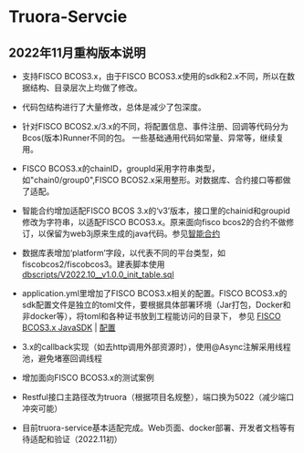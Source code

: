 # Truora-Servcie

## 2022年11月重构版本说明

* 支持FISCO BCOS3.x，由于FISCO BCOS3.x使用的sdk和2.x不同，所以在数据结构、目录层次上均做了修改。

* 代码包结构进行了大量修改，总体是减少了包深度。

* 针对FISCO BCOS2.x/3.x的不同，将配置信息、事件注册、回调等代码分为Bcos(版本)Runner不同的包。
一些基础通用代码如常量、异常等，继续复用。

* FISCO BCOS3.x的chainID，groupId采用字符串类型，如"chain0/group0",FISCO BCOS2.x采用整形。对数据库、合约接口等都做了适配。
 
* 智能合约增加适配FISCO BCOS 3.x的‘v3’版本，接口里的chainid和groupid修改为字符串，以适配FISCO BCOS3.x。原来面向fisco bcos2的合约不做修订，以保留为web3j原来生成的java代码。参见[智能合约](/contracts/1.0/sol-0.6/oracle)
 
* 数据库表增加‘platform’字段，以代表不同的平台类型，如fiscobcos2/fiscobcos3。建表脚本使用 [dbscripts/V2022.10__v1.0.0_init_table.sql](dbscripts/V2022.10__v1.0.0_init_table.sql)

* application.yml里增加了FISCO BCOS3.x相关的配置。FISCO BCOS3.x的sdk配置文件是独立的toml文件，要根据具体部署环境（Jar打包，Docker和非docker等），将toml和各种证书放到工程能访问的目录下，
参见 [FISCO BCOS3.x JavaSDK](https://fisco-bcos-documentation.readthedocs.io/zh_CN/v3.0.0/docs/sdk/java_sdk/index.html) | [配置](https://fisco-bcos-documentation.readthedocs.io/zh_CN/v3.0.0/docs/sdk/java_sdk/configuration.html)

* 3.x的callback实现（如去http调用外部资源时），使用@Async注解采用线程池，避免堵塞回调线程

* 增加面向FISCO BCOS3.x的测试案例

* Restful接口主路径改为truora（根据项目名规整），端口换为5022（减少端口冲突可能）

* 目前truora-service基本适配完成。Web页面、docker部署、开发者文档等有待适配和验证（2022.11初）

